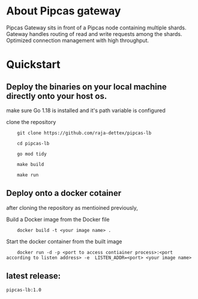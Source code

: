 

# About Pipcas gateway

Pipcas Gateway sits in front of a Pipcas node containing multiple shards. Gateway handles routing of read and write requests among the shards. Optimized connection management with high throughput.  


# Quickstart

## Deploy the binaries on your local machine directly onto your host os.

make sure Go 1.18 is installed and it's path variable is configured

clone the repository
```
    git clone https://github.com/raja-dettex/pipcas-lb
```
```
    cd pipcas-lb
```

```
    go mod tidy
```

```
    make build
```

```
    make run
```

## Deploy onto a docker cotainer

after cloning the repository as mentioined previously,

Build a Docker image from the Docker file

```
    docker build -t <your image name> .
```

Start the docker container from the built image

```
    docker run -d -p <port to access contiainer process>:<port according to listen address> -e  LISTEN_ADDR=<port> <your image name>
```

## latest release: 
    pipcas-lb:1.0
